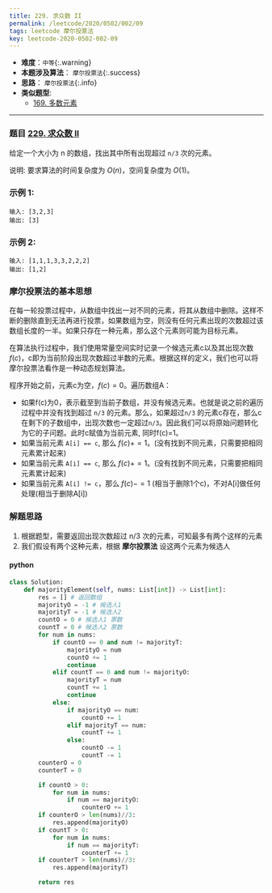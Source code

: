 ```yaml
---
title: 229. 求众数 II
permalink: /leetcode/2020/0502/002/09
tags: leetcode 摩尔投票法
key: leetcode-2020-0502-002-09
---
```

- __难度__：`中等`{:.warning}
- __本题涉及算法__： `摩尔投票法`{:.success}
- __思路__： `摩尔投票法`{:.info}
- __类似题型__:
  - [169. 多数元素](/leetcode/2020/0325/010)

---

### 题目 [229. 求众数 II](https://leetcode-cn.com/problems/majority-element-ii/)
给定一个大小为 n 的数组，找出其中所有出现超过 `n/3` 次的元素。

说明: 要求算法的时间复杂度为 $O(n)$，空间复杂度为 $O(1)$。

### 示例 1:
```
输入: [3,2,3]
输出: [3]
```
### 示例 2:
```
输入: [1,1,1,3,3,2,2,2]
输出: [1,2]
```

### 摩尔投票法的基本思想
在每一轮投票过程中，从数组中找出一对不同的元素，将其从数组中删除。这样不断的删除直到无法再进行投票，如果数组为空，则没有任何元素出现的次数超过该数组长度的一半。如果只存在一种元素，那么这个元素则可能为目标元素。

在算法执行过程中，我们使用常量空间实时记录一个候选元素c以及其出现次数 $f(c)$，c即为当前阶段出现次数超过半数的元素。根据这样的定义，我们也可以将摩尔投票法看作是一种动态规划算法。

程序开始之前，元素c为空，$f(c)=0$。遍历数组A：

* 如果f(c)为0，表示截至到当前子数组，并没有候选元素。也就是说之前的遍历过程中并没有找到超过 `n/3` 的元素。那么，如果超过`n/3` 的元素c存在，那么c在剩下的子数组中，出现次数也一定超过`n/3`。因此我们可以将原始问题转化为它的子问题。此时c赋值为当前元素, 同时f(c)=1。
* 如果当前元素 `A[i] == c`, 那么 $f(c) += 1$。(没有找到不同元素，只需要把相同元素累计起来)
* 如果当前元素 `A[i] == c`, 那么 $f(c) += 1$。(没有找到不同元素，只需要把相同元素累计起来)
* 如果当前元素 `A[i] != c`，那么 $f(c) -= 1$ (相当于删除1个c)，不对A[i]做任何处理(相当于删除A[i])


### 解题思路
1. 根据题型，需要返回出现次数超过 n/3 次的元素，可知最多有两个这样的元素
2. 我们假设有两个这种元素，根据 **摩尔投票法** 设这两个元素为候选人

#### python
```python
class Solution:
    def majorityElement(self, nums: List[int]) -> List[int]:
        res = [] # 返回数组
        majorityO = -1 # 候选人1
        majorityT = -1 # 候选人2
        countO = 0 # 候选人1 票数
        countT = 0 # 候选人2 票数
        for num in nums:
            if countO == 0 and num != majorityT:
                majorityO = num
                countO += 1
                continue
            elif countT == 0 and num != majorityO:
                majorityT = num
                countT += 1
                continue
            else:
                if majorityO == num:
                    countO += 1
                elif majorityT == num:
                    countT += 1
                else:
                    countO -= 1
                    countT -= 1
        counterO = 0
        counterT = 0

        if countO > 0:
            for num in nums:
                if num == majorityO:
                    counterO += 1
        if counterO > len(nums)//3:
            res.append(majorityO)
        if countT > 0:
            for num in nums:
                if num == majorityT:
                    counterT += 1
        if counterT > len(nums)//3:
            res.append(majorityT)

        return res
```
